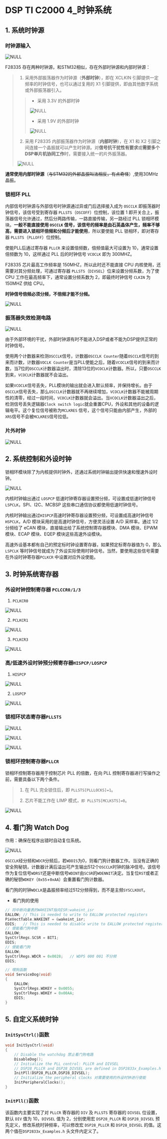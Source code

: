 # DSP TI C2000 4_时钟系统

## 1. 系统时钟源

### 时钟源输入

![NULL](./assets/picture_1.jpg)

F28335 存在两种时钟源，和STM32相似，存在外部时钟源和内部时钟源：

> 1. 采用外部振荡器作为时钟源（**外部时钟**），即在 XCLKIN 引脚提供一定频率的时钟信号，也可以通过复用的 X1 引脚提供，即由其他数字系统或外部振荡器引入。
>
> > - 采用 3.3V 的外部时钟
> >
> > ![NULL](./assets/picture_2.jpg)
> >
> > - 采用 1.9V 的外部时钟
> >
> > ![NULL](./assets/picture_3.jpg)
>
> 2. 采用 F28335 内部振荡器作为时钟源（**内部时钟**），在 X1 和 X2 引脚之间连接一个晶振就可以产生时钟源。对**信号抗干扰性有要求**或**需要多个DSP单片机协同工作**时，需要接入统一的片外振荡器。
>
> ![NULL](./assets/picture_4.jpg)

**通常使用内部时钟源**（~~与STM32的外部晶振叫法相反，有点奇怪~~）,使用30MHz晶振。

### 锁相环 PLL

内部信号时钟源与外部信号时钟源通过异或门后选择接入成为 `OSCCLK` 即振荡器时钟信号，该信号受到寄存器 `PLLSTS`（`OSCOFF`）位控制，该位置 1 即开关合上，振荡器信号允许通过，然后分两路传输，一路直接传输，另一路经过 PLL 锁相环模块。**一般不能直接使用 `OSCCLK` 信号，该信号的频率是由石英晶体产生，频率不够高，需要进入锁相环倍频和分频后才能使用**，所以要使能 PLL 锁相环，即对寄存器 `PLLSTS`（`PLLOFF`）位控制。

使能PLL后通过寄存器 `PLLCR` 来设置倍频数，倍频值最大可设置为 10，通常设置倍频数为 10，这样通过 PLL 后的时钟信号 `VCOCLK` 即为 300MHZ。

F28335 芯片最高工作频率是 150MHZ，所以此时还不能直接 CPU 内核使用，还需要对其分频处理，可通过寄存器 `PLLSTS`（`DIVSEL`）位来设置分频系数，为了使 CPU 工作在最高频率下，通常设置分频系数为 2，即最终时钟信号 `CLKIN` 为 150MHZ 供给 CPU。

**时钟信号倍频必须分频，不倍频才能不分频。**

![NULL](./assets/picture_5.jpg)

### 振荡器失效检测电路

![NULL](./assets/picture_16.jpg)

由于外部环境的干扰，外部时钟源有时不能进入DSP或者不能为DSP提供正常的时钟信号。

使用两个计数器来检测`OSCCLK`信号，计数器`OSCCLK Counter`随着`OSCCLK`信号的到来而计数，计数器`VOCLK Counter`是当PLL使能之后，随着`VCOCLK`信号的到来而计数，当7位的`OSCCLK`计数器溢出时，清除13位的`VCOCLK`计数器。所以，只要`OSCCLK`到来，`VCOCLK`计数器就不会溢出。

如果`VCOCLK`信号丢失，PLL模块的输出就会进入默认频率，并保持增长。由于`OSCCLK`信号丢失，那么`OSCCLK`计数器就不再继续增加，`VCOCLK`计数器不能被周期性的清零，经过一段时间，`VCOCLK`计数器就会溢出。当`VCOCLK`计数器溢出之后，检测信号丢失逻辑器`Clock switch logic`就会重置CPU，外设和其他的设备的逻辑电平。这个复位信号被称为`MCLKRES` 信号，这个信号只能由内部产生，外部的`XRS`信号不会被`MCLKRES`信号拉低。

### 片外时钟

![NULL](./assets/picture_17.jpg)

## 2. 系统控制和外设时钟

锁相环模块除了为内核提供时钟外，还通过系统时钟输出提供快速和慢速外设时钟。

![NULL](./assets/picture_6.jpg)

内核时钟输出通过 `LOSPCP` 低速时钟寄存器设置预分频，可设置成低速时钟信号 `LSPCLK`，SPI、I2C、MCBSP 这些串口通信协议都使用低速时钟信号。

内核时钟输出通过`HISPCP`高速时钟寄存器设置预分频，可设置成高速时钟信号`HSPCLK`，A/D 模块采用的是高速时钟信号，方便灵活设置 A/D 采样率。通过 1/2 分频给了 eCAN 模块，直接输出给了系统控制寄存器模块、DMA 模块、EPWM模块、ECAP 模块、EQEP 模块这些高速外设模块。

高速外设基本都有自己的预定标时钟设置寄存器，如果预定标寄存器值为 0，那么 `LSPCLK` 等时钟信号就成为了外设实际使用时钟信号。当然，要使用这些信号需要在外设时钟寄存器`PCLKCR` 中设置对应外设使能。

## 3. 时钟系统寄存器

### 外设时钟控制寄存器 `PCLCCR0/1/3`

1. `PCLKCR0`

![NULL](./assets/picture_7.jpg)

2. `PCLKCR1`

![NULL](./assets/picture_8.jpg)

3. `PCLKCR3`

![NULL](./assets/picture_9.jpg)

### 高/低速外设时钟预分频寄存器`HISPCP/LOSPCP`

1. `HISPCP`

![NULL](./assets/picture_10.jpg)

2. `LOSPCP`

![NULL](./assets/picture_11.jpg)

### 锁相环状态寄存器`PLLSTS`

![NULL](./assets/picture_12.jpg)

![NULL](./assets/picture_13.jpg)

![NULL](./assets/picture_14.jpg)

### 锁相环控制寄存器`PLLCR`

锁相环控制寄存器用于控制芯片 PLL 的倍数，在向 PLL 控制寄存器进行写操作之前，需要具备以下两个条件。

> 1. 在 PLL 完全锁住后，即 `PLLSTS[PLLLOCKS]=1`。
>
> 2. 芯片不能工作在 LIMP 模式，`即 PLLSTS[MCLKSTS]=0`。

![NULL](./assets/picture_15.jpg)

## 4. 看门狗 Watch Dog

作用：确保在程序出错时自动复位系统。

![NULL](./assets/picture_18.jpg)

`OSCCLK`经分频和`WDCR`分频后，若`WDDIS`为0，则看门狗计数器工作。当没有正确的安全狗秘钥，计数器计满后溢出可产生输出512个`OSCCLK`时钟的脉冲信号。该信号作为复位信号`WDRST`还是中断信号`WDINT`由`SCSR`的`WDENNIT`决定。当复位`RST`或者正确的秘钥`WDKEY`（`0x55`+`0xAA`）会重置看门狗计数器。

看门狗的时钟`WDCLK`是晶振频率经过512分频得到，而不是主频`SYSCLKOUT`。

- 看门狗的使用

```c
// 将中断向量表的WAKEINT指向ISR:wakeint_isr
EALLOW;	// This is needed to write to EALLOW protected registers
PieVectTable.WAKEINT = &wakeint_isr;
EDIS;   // This is needed to disable write to EALLOW protected registers
// 使能看门狗中断
EALLOW;
SysCtrlRegs.SCSR = BIT1;
EDIS;
// 使能看门狗
EALLOW;
SysCtrlRegs.WDCR = 0x0028;   //	WDPS 000 001 不分频
EDIS;

// 喂狗函数
void ServiceDog(void)
{
    EALLOW;
    SysCtrlRegs.WDKEY = 0x0055;
    SysCtrlRegs.WDKEY = 0x00AA;
    EDIS;
}
```

## 5. 自定义系统时钟

### `InitSysCtrl()`函数

```c
void InitSysCtrl(void)
{
    // Disable the watchdog 禁止看门狗电路
    DisableDog();
    // Initialize the PLL control: PLLCR and DIVSEL
    // DSP28_PLLCR and DSP28_DIVSEL are defined in DSP2833x_Examples.h 给 PLLCR 寄存器赋值以获得想要的系统时钟频率
    InitPll(DSP28_PLLCR,DSP28_DIVSEL);
    // Initialize the peripheral clocks 对需要使用的外设时钟进行使能
    InitPeripheralClocks();
}
```

### `InitPll()`函数

该函数内主要实现了对 `PLLCR` 寄存器的 `DIV` 及 `PLLSTS` 寄存器的 `DIVSEL` 位设置，默认 `DIV` 值为 10，`DIVSEL` 值为 2，分别使用宏 `DSP28_PLLCR` 和 `DSP28_DIVSEL` 预先定义，修改系统时钟频率，可以修改宏 `DSP28_PLLCR` 和 `DSP28_DIVSEL` 的值。这两个值在`DSP2833x_Examples.h` 头文件内定义了。
